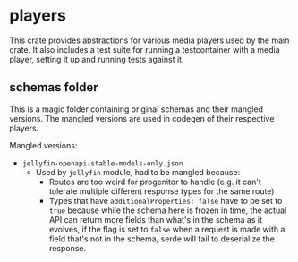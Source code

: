 # players

This crate provides abstractions for various media players used by the main crate.
It also includes a test suite for running a testcontainer with a media player, setting it up and running tests against it.

## schemas folder

This is a magic folder containing original schemas and their mangled versions.
The mangled versions are used in codegen of their respective players.

Mangled versions:
- `jellyfin-openapi-stable-models-only.json`
  - Used by `jellyfin` module, had to be mangled because:
    - Routes are too weird for progenitor to handle (e.g. it can't tolerate multiple different response types for the same route)
    - Types that have `additionalProperties: false` have to be set to `true` because while the schema here is frozen in time, the actual API can return more fields than what's in the schema as it evolves, if the flag is set to `false` when a request is made with a field that's not in the schema, serde will fail to deserialize the response.
